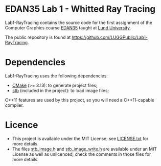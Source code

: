 # EDAN35 Lab 1 - Whitted Ray Tracing

Lab1-RayTracing contains the source code for the first assignment of the
Computer Graphics course [EDAN35][] taught at [Lund University][LU].

The public repository is found at https://github.com/LUGGPublic/Lab1-RayTracing.


# Dependencies

Lab1-RayTracing uses the following dependencies:

* [CMake][] (>= 3.13): to generate project files;
* [stb][] (included in the project): to load image files;

C++11 features are used by this project, so you will need a C++11-capable
compiler.


# Licence

* This project is available under the MIT License; see [LICENSE.txt][] for more
  details.
* The files [stb_image.h][] and [stb_image_write.h][] are available under an
  MIT License as well as unlicenced; check the comments in those files for more
  details.


[LU]: http://www.lu.se/
[EDAN35]: http://cs.lth.se/edan35
[CMake]: https://cmake.org/
[stb]: https://github.com/nothings/stb
[LICENSE.txt]: ./LICENSE.txt
[stb_image.h]: ./stb_image.h
[stb_image_write.h]: ./stb_image_write.h
